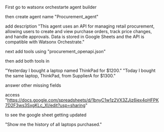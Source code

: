 First go to watsonx orchestarte agent builder

then create agent name "Procurement_agent"

add description
"This agent uses an API for managing retail procurement, allowing users to create and view purchase orders, track price changes, and handle approvals. Data is stored in Google Sheets and the API is compatible with Watsonx Orchestrate."

next add tools using "procurement_openapi.json"

then add both tools in 

"Yesterday I bought a laptop named ThinkPad for $1200."
"Today I bought the same laptop, ThinkPad, from SupplierA for $1300."

answer other missing fields

access "https://docs.google.com/spreadsheets/d/1bnyC1w1z2VX3ZJjz6iex4oHFPK7D2F3ws3SxgKLc_XI/edit?usp=sharing"

to see the google sheet getting updated

"Show me the history of all laptops purchased."

